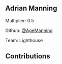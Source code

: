 
## Adrian Manning
Multiplier: 0.5

Github: [@AgeManning](https://github.com/AgeManning)

Team: Lighthouse

## Contributions
